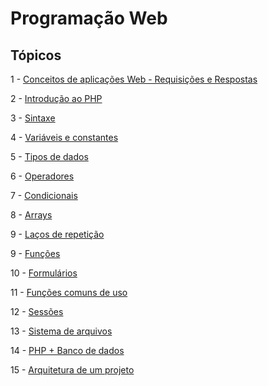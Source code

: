# Programação Web

## Tópicos

1 - [Conceitos de aplicações Web - Requisições e Respostas](1-%20Conceitos%20de%20aplicações%20Web%20-%20Requisições%20e%20Respostas.md)

2 - [Introdução ao PHP](2%20-%20Introdução%20ao%20PHP.md)

3 - [Sintaxe](2%20-%20Sintaxe.md)

4 - [Variáveis e constantes](3%20-%20Variáveis%20e%20constantes.md)

5 - [Tipos de dados](4%20-%20Tipos%20de%20dados.md)

6 - [Operadores](5%20-%20Operadores.md)

7 - [Condicionais](6%20-%20Condicionais.md)

8 - [Arrays](7%20-%20Arrays.md)

9 - [Laços de repetição](8%20-%20Laços%20de%20repetição.md)

9 - [Funções](9%20-%20Funções.md)

10 - [Formulários](10%20-%20Formulários.md)

11 - [Funções comuns de uso](11%20%20-%20Funções%20comuns%20de%20uso.md)

12 - [Sessões](12%20-%20Sessões.md)

13 - [Sistema de arquivos](13%20-%20Sistema%20de%20arquivos.md)

14 - [PHP + Banco de dados](14%20-%20PHP%20+%20Banco%20de%20Dados.md)

15 - [Arquitetura de um projeto](15%20-%20Arquitetura%20de%20projeto.md)